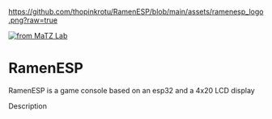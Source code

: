 https://github.com/thopinkrotu/RamenESP/blob/main/assets/ramenesp_logo.png?raw=true

[![from MaTZ Lab](https://www.matz.uni-luebeck.de/matz-lab)](Origin)

RamenESP
===========
RamenESP is a game console based on an esp32 and a  4x20 LCD display

Description
